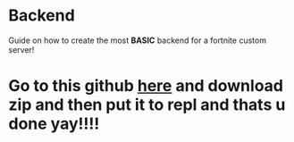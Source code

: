 # Backend
Guide on how to create the most **BASIC** backend for a fortnite custom server!

# Go to this github [here](https://github.com/StormFNDev/StormFN-Backend) and download zip and then put it to repl and thats u done yay!!!!
